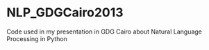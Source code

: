 NLP_GDGCairo2013
================

Code used in my presentation in GDG Cairo about Natural Language Processing in Python
